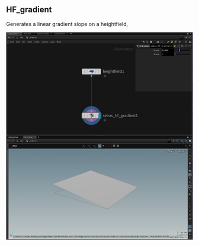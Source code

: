 ## HF_gradient

Generates a linear gradient slope on a heightfield,

<img src='/hda/hf/hf_gradient/help_hfgradient.jpg' width='1024'>
